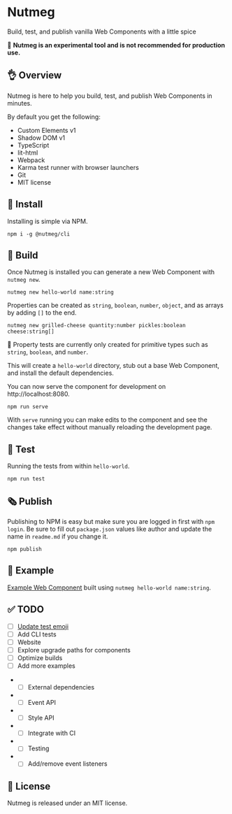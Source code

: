 Nutmeg
====

Build, test, and publish vanilla Web Components with a little spice

🚧  **Nutmeg is an experimental tool and is not recommended for production use.**

👌 Overview
----

Nutmeg is here to help you build, test, and publish Web Components in minutes.

By default you get the following:

- Custom Elements v1
- Shadow DOM v1
- TypeScript
- lit-html
- Webpack
- Karma test runner with browser launchers
- Git
- MIT license

🔽 Install
----

Installing is simple via NPM.

```
npm i -g @nutmeg/cli
```

🌱 Build
----

Once Nutmeg is installed you can generate a new Web Component with `nutmeg new`.

```
nutmeg new hello-world name:string
```

Properties can be created as `string`, `boolean`, `number`, `object`, and as arrays by adding `[]` to the end.

```
nutmeg new grilled-cheese quantity:number pickles:boolean cheese:string[]
```

🚧  Property tests are currently only created for primitive types such as `string`, `boolean`, and `number`.


This will create a `hello-world` directory, stub out a base Web Component, and install the default dependencies.

You can now serve the component for development on http://localhost:8080.

```
npm run serve
```

With `serve` running you can make edits to the component and see the changes take effect without manually reloading the development page.

🔬 Test
----

Running the tests from within `hello-world`.

```
npm run test
```

🗞️ Publish
----

Publishing to NPM is easy but make sure you are logged in first with `npm login`. Be sure to fill out `package.json` values like author and update the name in `readme.md` if you change it.

```
npm publish
```

👋 Example
----

[Example Web Component](https://github.com/abraham/nutmeg-hello-world) built using `nutmeg hello-world name:string`.

✅ TODO
----

- [ ] [Update test emoji](https://emojipedia.org/test-tube/)
- [ ] Add CLI tests
- [ ] Website
- [ ] Explore upgrade paths for components
- [ ] Optimize builds
- [ ] Add more examples
- - [ ] External dependencies
- - [ ] Event API
- - [ ] Style API
- - [ ] Integrate with CI
- - [ ] Testing
- - [ ] Add/remove event listeners

👔 License
----

Nutmeg is released under an MIT license.
